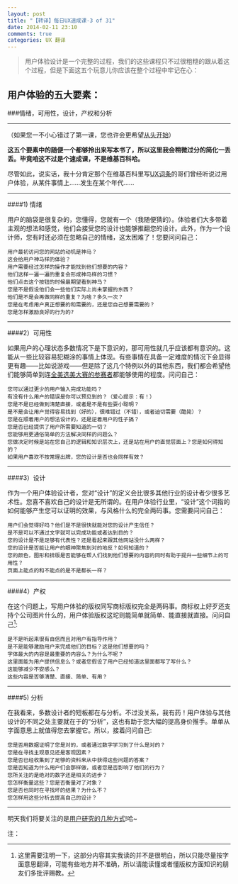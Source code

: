 ```yaml
---
layout: post
title: "【转译】每日UX速成课-3 of 31"
date: 2014-02-11 23:10
comments: true
categories: UX 翻译
---
```


> 用户体验设计是一个完整的过程，我们的这些课程只不过很粗糙的跟从着这个过程，但是下面这五个玩意儿你应该在整个过程中牢记在心：  
  

## 用户体验的五大要素：

###情绪，可用性，设计，产权和分析

---

（如果您一不小心错过了第一课，您也许会更希望[从头开始][1]） 

**这五个要素中的随便一个都够拎出来写本书了，所以这里我会稍微过分的简化一丢丢。毕竟咱这不过是个速成课，不是维基百科哈。**

尽管如此，说实话，我十分肯定那个在维基百科里写[UX词条][2]的哥们曾经听说过用户体验，从某件事情上……发生在某个年代……
<!--more-->
****
####1) 情绪

用户的脑袋是很复杂的，您懂得，您就有一个（我随便猜的）。体验者们大多带着主观的想法和感觉，他们会接受您的设计也能够推翻您的设计。此外，作为一个设计师，您有时还必须在忽略自己的情绪，这太困难了！您要问问自己：

```
用户最初访问您的网站的动机是神马？
这会给用户神马样的体验？
用户需要经过怎样的操作才能找到他们想要的内容？
他们这样一遍一遍的重复会形成神马样的习惯？
他们点击这个按钮的时候最期望看到神马？
您是不是假设他们会一些他们实际上尚未掌握的东西？
他们是不是会再做同样的重复？为啥？多久一次？
您是在考虑用户真正想要的和需要的，还是您自己想要需要的？
您是怎样激励良好的行为的?
```

****
####2）可用性

如果用户的心理状态多数情况下是下意识的，那可用性就几乎应该都有意识的。这能从一些比较容易犯糊涂的事情上体现。有些事情在具备一定难度的情况下会显得更有趣——比如说游戏——但是除了这几个特例以外的其他东西，我们都会希望他们能够简单到连[全美选美大赛的参赛者][3]都能够使用的程度。问问自己：

```
您可以通过更少的用户输入完成功能吗？
有没有什么用户的错误是你可以预见到的？（爱心提示：有！）
您是不是已经做到清楚直接，或者是不是有些耍小聪明？
是不是会让用户觉得容易找到（好的），很难错过（不错），或者迫切需要（酷毙）？
您是在顺着用户的想法设计的，还是逆着用户的性子搞？
您是否已经提供了用户所需要知道的一切？
您能够用更通俗简单的方法解决同样的问题么？
您做决定时候是站在您自己的逻辑和知识层次上，还是站在用户的直觉层面上？您是如何得知的？
如果用户喜欢不按常理出牌，您的设计是否也会同样有效？
```

****
####3）设计

作为一个用户体验设计者，您对“设计”的定义会比很多其他行业的设计者少很多艺术性。您喜不喜欢自己的设计是无所谓的。在用户体验行业里，“设计”这个词指的如何能够产生您可以证明的效果，与风格什么的完全两码事。您需要问问自己：

```
用户们会觉得好吗？他们是不是很快就能对您的设计产生信任？
是不是可以不通过文字就可以完成功能或者达到目的？
您的设计是不是足够有代表性？还是看起来跟其他网站没什么两样？
您的设计是否能让用户的眼神聚焦到对的地反？如何知道的？
您的颜色，图形和排版是否能够在帮人们找到他们想要的内容的同时有助于提升一些细节上的可用性？
页面上能点的和不能点的是不是都长一样？
```

****
####4）产权

在这个问题上，写用户体验的版权同写商标版权完全是两码事。商标权上好歹还支持个公司图片什么的，用户体验版权这坨则能简单就简单、能直接就直接。问问自己[^1]:

```
是不是听起来很有自信而且对用户有指导作用？
是不是能够激励用户来完成他们的目标？这是他们想要的吗？
字体最大的内容是最重要的内容么？为什么不呢？
这里面能为用户提供信息么？或者您假设了用户已经知道这里面都写了写什么？
这能够减少不安感么？
这些内容是否够清楚、直接、简单、有用？ 
```

****
####5) 分析

在我看来，多数设计者的短板都在与分析。不过没关系，我有药！用户体验与其他设计的不同之处主要就在于的“分析”，这也有助于您大幅的提高身价推手。单单从字面意思上就值得您去掌握它。所以，接着问问自己:

```
您是否用数据证明了您是对的，或者通过数字学习到了什么是对的？
您是在寻找主观意见还是客观因素？
您是否已经收集到了足够的资料来从中获得这些问题的答案？
您是否知道为什么用户们会那样做，或者您是否影响了他们的行为？
您所关注的是绝对的数字还是相关的进步？
您怎样衡量这些？您是否衡量对了对象？
您是否也同时在寻找坏的结果？为什么不？
您怎样用这些分析去提高自己的设计？
```

****

明天我们将要关注的是[用户研究的几种方式][4]!哈~


注：
[^1]: 这里需要注明一下，这部分内容其实我读的并不是很明白，所以只能尽量按字面意思翻译，可能有些地方并不准确，所以请能读懂或者懂版权方面知识的朋友们多批评赐教。

  [1]: /blog/2014/02/09/daily-ux-crash-course-1-of-31-chr/
  [2]: http://en.wikipedia.org/wiki/User_experience_design
  [3]: http://www.youtube.com/watch?v=lj3iNxZ8Dww
  [4]: /blog/2014/02/23/daily-ux-crash-course-4-of-31-chs